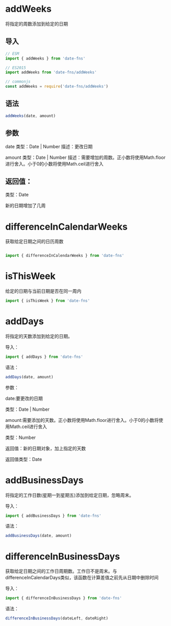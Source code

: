 # addWeeks

将指定的周数添加到给定的日期

## 导入
```js
// ESM
import { addWeeks } from 'date-fns'

// ES2015
import addWeeks from 'date-fns/addWeeks'

// commonjs
const addWeeks = require('date-fns/addWeeks')
```

## 语法

```js
addWeeks(date, amount)
```

## 参数
date 类型：Date | Number 描述：更改日期

amount 类型：Date | Number 描述：需要增加的周数。正小数将使用Math.floor进行舍入。小于0的小数将使用Math.ceil进行舍入

## 返回值：

类型：Date

新的日期增加了几周

# differenceInCalendarWeeks

获取给定日期之间的日历周数

```js

import { differenceInCalendarWeeks } from 'date-fns'

```
# isThisWeek

给定的日期与当前日期是否在同一周内

```js
import { isThisWeek } from 'date-fns'
```

# addDays

将指定的天数添加到给定的日期。

导入：

```js
import { addDays } from 'date-fns'
```

语法：

```js
addDays(date, amount)
```

参数：

date:要更改的日期

类型：Date | Number

amount:需要添加的天数。正小数将使用Math.floor进行舍入。小于0的小数将使用Math.ceil进行舍入

类型：Number

返回值：新的日期对象，加上指定的天数

返回值类型：Date

# addBusinessDays

将指定的工作日数(星期一到星期五)添加到给定日期，忽略周末。

导入：

```js
import { addBusinessDays } from 'date-fns'
```

语法：

```js
addBusinessDays(date, amount)
```

# differenceInBusinessDays

获取给定日期之间的工作日周期数。工作日不是周末。与differenceInCalendarDays类似，该函数在计算差值之前先从日期中删除时间

导入：

```js
import { differenceInBusinessDays } from 'date-fns'
```

语法：

```js
differenceInBusinessDays(dateLeft, dateRight)
```